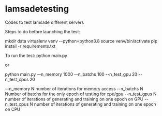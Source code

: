 # lamsadetesting
Codes to test lamsade different servers



Steps to do before launching the test:

mkdir data
virtualenv venv --python=python3.8
source venv/bin/activate
pip install -r requirements.txt





To run the test:
python main.py 

or 

python main.py --n_memory 1000 --n_batchs 100 --n_test_gpu 20 --n_test_cpus 20

  --n_memory N     number of iterations for memory access
  --n_batchs N     Number of batchs for the only epoch of testing for cpu/gpu
  --n_test_gpus N  number of iterations of generating and training on one epoch on GPU
  --n_test_cpus N  number of iterations of generating and training on one epoch on CPU
